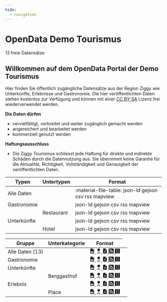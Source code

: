 ```yaml
---
hide:
  - navigation
---
```


# OpenData Demo Tourismus

13 freie Datensätze

## Willkommen auf dem OpenData Portal der Demo Tourismus

Hier finden Sie öffentlich zugängliche Datensätze aus der Region Ziggy wie Unterkünfte, Erlebnisse und Gastronomie. Die hier veröffentlichten Daten stehen kostenlos zur Verfügung und können mit einer [CC BY-SA](https://creativecommons.org/licenses/by-sa/4.0/deed.de) Lizenz frei wiederverwendet werden.

**Die Daten dürfen**

- vervielfältigt, verbreitet und weiter zugänglich gemacht werden
- angereichert und bearbeitet werden
- kommerziell genutzt werden

**Haftungsausschluss**

- Die Ziggy Tourismus schliesst jede Haftung für direkte und indirekte Schäden durch die Datennutzung aus. Sie übernimmt keine Garantie für die Aktualität, Richtigkeit, Vollständigkeit und Genauigkeit der veröffentlichten Daten.

| Typen       | Untertypen | Format                         |
| ----------- | ---------- | ------------------------------ |
| Alle Daten  |            | :material-file-table: json-ld gejson csv rss mapview |
| Gastronomie |            | json-ld gejson csv rss mapview |
|             | Restaurant | json-ld gejson csv rss mapview |
| Unterkünfte |            | json-ld gejson csv rss mapview |
|             | Hotel      | json-ld gejson csv rss mapview |

<div class="table-responsive">
					<table class="table">
						<thead>
							<tr>
								<th>Gruppe</th>
								<th>Unterkategorie</th>
								<th>Format</th>
							</tr>
						</thead>
						<tbody>
							<tr>
								<td>Alle Daten (13)</td>
								<td></td>
								<td>
									<a href="/api/products.json" class="btn btn-primary btn-sm" data-bs-toggle="tooltip" data-bss-tooltip="" type="button" title="" data-bs-original-title="json-ld">
										<svg xmlns="http://www.w3.org/2000/svg" width="1em" height="1em" fill="currentColor" viewBox="0 0 16 16" class="bi bi-file-earmark-spreadsheet-fill" title="json-ld">
											<path d="M9.293 0H4a2 2 0 0 0-2 2v12a2 2 0 0 0 2 2h8a2 2 0 0 0 2-2V4.707A1 1 0 0 0 13.707 4L10 .293A1 1 0 0 0 9.293 0zM9.5 3.5v-2l3 3h-2a1 1 0 0 1-1-1zM3 9h10v1h-3v2h3v1h-3v2H9v-2H6v2H5v-2H3v-1h2v-2H3V9z"></path>
										</svg>
									</a>
									<a href="/api/products.geojson" class="btn btn-primary btn-sm" data-bs-toggle="tooltip" data-bss-tooltip="" type="button" title="" data-bs-original-title="geojson">
										<svg xmlns="http://www.w3.org/2000/svg" width="1em" height="1em" fill="currentColor" viewBox="0 0 16 16" class="bi bi-geo-fill" title="geojson">
											<path fill-rule="evenodd" d="M4 4a4 4 0 1 1 4.5 3.969V13.5a.5.5 0 0 1-1 0V7.97A4 4 0 0 1 4 3.999zm2.493 8.574a.5.5 0 0 1-.411.575c-.712.118-1.28.295-1.655.493a1.319 1.319 0 0 0-.37.265.301.301 0 0 0-.057.09V14l.002.008a.147.147 0 0 0 .016.033.617.617 0 0 0 .145.15c.165.13.435.27.813.395.751.25 1.82.414 3.024.414s2.273-.163 3.024-.414c.378-.126.648-.265.813-.395a.619.619 0 0 0 .146-.15.148.148 0 0 0 .015-.033L12 14v-.004a.301.301 0 0 0-.057-.09 1.318 1.318 0 0 0-.37-.264c-.376-.198-.943-.375-1.655-.493a.5.5 0 1 1 .164-.986c.77.127 1.452.328 1.957.594C12.5 13 13 13.4 13 14c0 .426-.26.752-.544.977-.29.228-.68.413-1.116.558-.878.293-2.059.465-3.34.465-1.281 0-2.462-.172-3.34-.465-.436-.145-.826-.33-1.116-.558C3.26 14.752 3 14.426 3 14c0-.599.5-1 .961-1.243.505-.266 1.187-.467 1.957-.594a.5.5 0 0 1 .575.411z"></path>
										</svg>
									</a>
									<a href="/api/products.csv" class="btn btn-primary btn-sm" data-bs-toggle="tooltip" data-bss-tooltip="" type="button" title="" data-bs-original-title="csv">
										<svg xmlns="http://www.w3.org/2000/svg" width="1em" height="1em" fill="currentColor" viewBox="0 0 16 16" class="bi bi-file-earmark-excel-fill" title="csv">
											<path d="M9.293 0H4a2 2 0 0 0-2 2v12a2 2 0 0 0 2 2h8a2 2 0 0 0 2-2V4.707A1 1 0 0 0 13.707 4L10 .293A1 1 0 0 0 9.293 0zM9.5 3.5v-2l3 3h-2a1 1 0 0 1-1-1zM5.884 6.68 8 9.219l2.116-2.54a.5.5 0 1 1 .768.641L8.651 10l2.233 2.68a.5.5 0 0 1-.768.64L8 10.781l-2.116 2.54a.5.5 0 0 1-.768-.641L7.349 10 5.116 7.32a.5.5 0 1 1 .768-.64z"></path>
										</svg>
									</a>
									<a href="/api/products.rss" class="btn btn-primary btn-sm" data-bs-toggle="tooltip" data-bss-tooltip="" type="button" title="" data-bs-original-title="rss">
										<svg xmlns="http://www.w3.org/2000/svg" width="1em" height="1em" fill="currentColor" viewBox="0 0 16 16" class="bi bi-rss-fill" title="rss">
											<path d="M2 0a2 2 0 0 0-2 2v12a2 2 0 0 0 2 2h12a2 2 0 0 0 2-2V2a2 2 0 0 0-2-2H2zm1.5 2.5c5.523 0 10 4.477 10 10a1 1 0 1 1-2 0 8 8 0 0 0-8-8 1 1 0 0 1 0-2zm0 4a6 6 0 0 1 6 6 1 1 0 1 1-2 0 4 4 0 0 0-4-4 1 1 0 0 1 0-2zm.5 7a1.5 1.5 0 1 1 0-3 1.5 1.5 0 0 1 0 3z"></path>
										</svg>
									</a>
									<a href="/api/products.map" class="btn btn-secondary btn-sm" data-bs-toggle="tooltip" data-bss-tooltip="" type="button" title="" data-bs-original-title="mapview">
										<svg xmlns="http://www.w3.org/2000/svg" width="1em" height="1em" fill="currentColor" viewBox="0 0 16 16" class="bi bi-map-fill" title="mapview">
											<path fill-rule="evenodd" d="M16 .5a.5.5 0 0 0-.598-.49L10.5.99 5.598.01a.5.5 0 0 0-.196 0l-5 1A.5.5 0 0 0 0 1.5v14a.5.5 0 0 0 .598.49l4.902-.98 4.902.98a.502.502 0 0 0 .196 0l5-1A.5.5 0 0 0 16 14.5V.5zM5 14.09V1.11l.5-.1.5.1v12.98l-.402-.08a.498.498 0 0 0-.196 0L5 14.09zm5 .8V1.91l.402.08a.5.5 0 0 0 .196 0L11 1.91v12.98l-.5.1-.5-.1z"></path>
										</svg>
									</a>
								</td>
								<td></td>
							</tr>
              							<tr>
								<td>Gastronomie</td>
                <td></td>
								<td><a href="/api/category/ziggy_gastronomie" class="btn btn-primary btn-sm" data-bs-toggle="tooltip" data-bss-tooltip="" type="button" title="" data-bs-original-title="json-ld">
	<svg xmlns="http://www.w3.org/2000/svg" width="1em" height="1em" fill="currentColor" viewBox="0 0 16 16" class="bi bi-file-earmark-spreadsheet-fill" title="json-ld">
		<path d="M9.293 0H4a2 2 0 0 0-2 2v12a2 2 0 0 0 2 2h8a2 2 0 0 0 2-2V4.707A1 1 0 0 0 13.707 4L10 .293A1 1 0 0 0 9.293 0zM9.5 3.5v-2l3 3h-2a1 1 0 0 1-1-1zM3 9h10v1h-3v2h3v1h-3v2H9v-2H6v2H5v-2H3v-1h2v-2H3V9z"></path>
	</svg>
</a>
<a href="/api/category/ziggy_gastronomie.geojson" class="btn btn-primary btn-sm" data-bs-toggle="tooltip" data-bss-tooltip="" type="button" title="" data-bs-original-title="geojson">
	<svg xmlns="http://www.w3.org/2000/svg" width="1em" height="1em" fill="currentColor" viewBox="0 0 16 16" class="bi bi-geo-fill" title="geojson">
		<path fill-rule="evenodd" d="M4 4a4 4 0 1 1 4.5 3.969V13.5a.5.5 0 0 1-1 0V7.97A4 4 0 0 1 4 3.999zm2.493 8.574a.5.5 0 0 1-.411.575c-.712.118-1.28.295-1.655.493a1.319 1.319 0 0 0-.37.265.301.301 0 0 0-.057.09V14l.002.008a.147.147 0 0 0 .016.033.617.617 0 0 0 .145.15c.165.13.435.27.813.395.751.25 1.82.414 3.024.414s2.273-.163 3.024-.414c.378-.126.648-.265.813-.395a.619.619 0 0 0 .146-.15.148.148 0 0 0 .015-.033L12 14v-.004a.301.301 0 0 0-.057-.09 1.318 1.318 0 0 0-.37-.264c-.376-.198-.943-.375-1.655-.493a.5.5 0 1 1 .164-.986c.77.127 1.452.328 1.957.594C12.5 13 13 13.4 13 14c0 .426-.26.752-.544.977-.29.228-.68.413-1.116.558-.878.293-2.059.465-3.34.465-1.281 0-2.462-.172-3.34-.465-.436-.145-.826-.33-1.116-.558C3.26 14.752 3 14.426 3 14c0-.599.5-1 .961-1.243.505-.266 1.187-.467 1.957-.594a.5.5 0 0 1 .575.411z"></path>
	</svg>
</a>
<a href="/api/category/ziggy_gastronomie.csv" class="btn btn-primary btn-sm" data-bs-toggle="tooltip" data-bss-tooltip="" type="button" title="" data-bs-original-title="csv">
	<svg xmlns="http://www.w3.org/2000/svg" width="1em" height="1em" fill="currentColor" viewBox="0 0 16 16" class="bi bi-file-earmark-excel-fill" title="csv">
		<path d="M9.293 0H4a2 2 0 0 0-2 2v12a2 2 0 0 0 2 2h8a2 2 0 0 0 2-2V4.707A1 1 0 0 0 13.707 4L10 .293A1 1 0 0 0 9.293 0zM9.5 3.5v-2l3 3h-2a1 1 0 0 1-1-1zM5.884 6.68 8 9.219l2.116-2.54a.5.5 0 1 1 .768.641L8.651 10l2.233 2.68a.5.5 0 0 1-.768.64L8 10.781l-2.116 2.54a.5.5 0 0 1-.768-.641L7.349 10 5.116 7.32a.5.5 0 1 1 .768-.64z"></path>
	</svg>
</a>
<a href="/api/category/ziggy_gastronomie.rss" class="btn btn-primary btn-sm" data-bs-toggle="tooltip" data-bss-tooltip="" type="button" title="" data-bs-original-title="rss">
	<svg xmlns="http://www.w3.org/2000/svg" width="1em" height="1em" fill="currentColor" viewBox="0 0 16 16" class="bi bi-rss-fill" title="rss">
		<path d="M2 0a2 2 0 0 0-2 2v12a2 2 0 0 0 2 2h12a2 2 0 0 0 2-2V2a2 2 0 0 0-2-2H2zm1.5 2.5c5.523 0 10 4.477 10 10a1 1 0 1 1-2 0 8 8 0 0 0-8-8 1 1 0 0 1 0-2zm0 4a6 6 0 0 1 6 6 1 1 0 1 1-2 0 4 4 0 0 0-4-4 1 1 0 0 1 0-2zm.5 7a1.5 1.5 0 1 1 0-3 1.5 1.5 0 0 1 0 3z"></path>
	</svg>
</a>
<a href="/api/category/ziggy_gastronomie.map" class="btn btn-secondary btn-sm" data-bs-toggle="tooltip" data-bss-tooltip="" type="button" title="" data-bs-original-title="mapview">
	<svg xmlns="http://www.w3.org/2000/svg" width="1em" height="1em" fill="currentColor" viewBox="0 0 16 16" class="bi bi-map-fill" title="mapview">
		<path fill-rule="evenodd" d="M16 .5a.5.5 0 0 0-.598-.49L10.5.99 5.598.01a.5.5 0 0 0-.196 0l-5 1A.5.5 0 0 0 0 1.5v14a.5.5 0 0 0 .598.49l4.902-.98 4.902.98a.502.502 0 0 0 .196 0l5-1A.5.5 0 0 0 16 14.5V.5zM5 14.09V1.11l.5-.1.5.1v12.98l-.402-.08a.498.498 0 0 0-.196 0L5 14.09zm5 .8V1.91l.402.08a.5.5 0 0 0 .196 0L11 1.91v12.98l-.5.1-.5-.1z"></path>
	</svg>
</a>
</td>
							</tr>
              	          							<tr>
								<td>Unterkünfte</td>
                <td></td>
								<td><a href="/api/category/ziggy_unterkuenfte" class="btn btn-primary btn-sm" data-bs-toggle="tooltip" data-bss-tooltip="" type="button" title="" data-bs-original-title="json-ld">
	<svg xmlns="http://www.w3.org/2000/svg" width="1em" height="1em" fill="currentColor" viewBox="0 0 16 16" class="bi bi-file-earmark-spreadsheet-fill" title="json-ld">
		<path d="M9.293 0H4a2 2 0 0 0-2 2v12a2 2 0 0 0 2 2h8a2 2 0 0 0 2-2V4.707A1 1 0 0 0 13.707 4L10 .293A1 1 0 0 0 9.293 0zM9.5 3.5v-2l3 3h-2a1 1 0 0 1-1-1zM3 9h10v1h-3v2h3v1h-3v2H9v-2H6v2H5v-2H3v-1h2v-2H3V9z"></path>
	</svg>
</a>
<a href="/api/category/ziggy_unterkuenfte.geojson" class="btn btn-primary btn-sm" data-bs-toggle="tooltip" data-bss-tooltip="" type="button" title="" data-bs-original-title="geojson">
	<svg xmlns="http://www.w3.org/2000/svg" width="1em" height="1em" fill="currentColor" viewBox="0 0 16 16" class="bi bi-geo-fill" title="geojson">
		<path fill-rule="evenodd" d="M4 4a4 4 0 1 1 4.5 3.969V13.5a.5.5 0 0 1-1 0V7.97A4 4 0 0 1 4 3.999zm2.493 8.574a.5.5 0 0 1-.411.575c-.712.118-1.28.295-1.655.493a1.319 1.319 0 0 0-.37.265.301.301 0 0 0-.057.09V14l.002.008a.147.147 0 0 0 .016.033.617.617 0 0 0 .145.15c.165.13.435.27.813.395.751.25 1.82.414 3.024.414s2.273-.163 3.024-.414c.378-.126.648-.265.813-.395a.619.619 0 0 0 .146-.15.148.148 0 0 0 .015-.033L12 14v-.004a.301.301 0 0 0-.057-.09 1.318 1.318 0 0 0-.37-.264c-.376-.198-.943-.375-1.655-.493a.5.5 0 1 1 .164-.986c.77.127 1.452.328 1.957.594C12.5 13 13 13.4 13 14c0 .426-.26.752-.544.977-.29.228-.68.413-1.116.558-.878.293-2.059.465-3.34.465-1.281 0-2.462-.172-3.34-.465-.436-.145-.826-.33-1.116-.558C3.26 14.752 3 14.426 3 14c0-.599.5-1 .961-1.243.505-.266 1.187-.467 1.957-.594a.5.5 0 0 1 .575.411z"></path>
	</svg>
</a>
<a href="/api/category/ziggy_unterkuenfte.csv" class="btn btn-primary btn-sm" data-bs-toggle="tooltip" data-bss-tooltip="" type="button" title="" data-bs-original-title="csv">
	<svg xmlns="http://www.w3.org/2000/svg" width="1em" height="1em" fill="currentColor" viewBox="0 0 16 16" class="bi bi-file-earmark-excel-fill" title="csv">
		<path d="M9.293 0H4a2 2 0 0 0-2 2v12a2 2 0 0 0 2 2h8a2 2 0 0 0 2-2V4.707A1 1 0 0 0 13.707 4L10 .293A1 1 0 0 0 9.293 0zM9.5 3.5v-2l3 3h-2a1 1 0 0 1-1-1zM5.884 6.68 8 9.219l2.116-2.54a.5.5 0 1 1 .768.641L8.651 10l2.233 2.68a.5.5 0 0 1-.768.64L8 10.781l-2.116 2.54a.5.5 0 0 1-.768-.641L7.349 10 5.116 7.32a.5.5 0 1 1 .768-.64z"></path>
	</svg>
</a>
<a href="/api/category/ziggy_unterkuenfte.rss" class="btn btn-primary btn-sm" data-bs-toggle="tooltip" data-bss-tooltip="" type="button" title="" data-bs-original-title="rss">
	<svg xmlns="http://www.w3.org/2000/svg" width="1em" height="1em" fill="currentColor" viewBox="0 0 16 16" class="bi bi-rss-fill" title="rss">
		<path d="M2 0a2 2 0 0 0-2 2v12a2 2 0 0 0 2 2h12a2 2 0 0 0 2-2V2a2 2 0 0 0-2-2H2zm1.5 2.5c5.523 0 10 4.477 10 10a1 1 0 1 1-2 0 8 8 0 0 0-8-8 1 1 0 0 1 0-2zm0 4a6 6 0 0 1 6 6 1 1 0 1 1-2 0 4 4 0 0 0-4-4 1 1 0 0 1 0-2zm.5 7a1.5 1.5 0 1 1 0-3 1.5 1.5 0 0 1 0 3z"></path>
	</svg>
</a>
<a href="/api/category/ziggy_unterkuenfte.map" class="btn btn-secondary btn-sm" data-bs-toggle="tooltip" data-bss-tooltip="" type="button" title="" data-bs-original-title="mapview">
	<svg xmlns="http://www.w3.org/2000/svg" width="1em" height="1em" fill="currentColor" viewBox="0 0 16 16" class="bi bi-map-fill" title="mapview">
		<path fill-rule="evenodd" d="M16 .5a.5.5 0 0 0-.598-.49L10.5.99 5.598.01a.5.5 0 0 0-.196 0l-5 1A.5.5 0 0 0 0 1.5v14a.5.5 0 0 0 .598.49l4.902-.98 4.902.98a.502.502 0 0 0 .196 0l5-1A.5.5 0 0 0 16 14.5V.5zM5 14.09V1.11l.5-.1.5.1v12.98l-.402-.08a.498.498 0 0 0-.196 0L5 14.09zm5 .8V1.91l.402.08a.5.5 0 0 0 .196 0L11 1.91v12.98l-.5.1-.5-.1z"></path>
	</svg>
</a>
</td>
							</tr>
              							<tr>
								<td></td>
								<td>Berggasthof</td>
								<td><a href="/api/category/ziggy_mountain_inns" class="btn btn-primary btn-sm" data-bs-toggle="tooltip" data-bss-tooltip="" type="button" title="" data-bs-original-title="json-ld">
	<svg xmlns="http://www.w3.org/2000/svg" width="1em" height="1em" fill="currentColor" viewBox="0 0 16 16" class="bi bi-file-earmark-spreadsheet-fill" title="json-ld">
		<path d="M9.293 0H4a2 2 0 0 0-2 2v12a2 2 0 0 0 2 2h8a2 2 0 0 0 2-2V4.707A1 1 0 0 0 13.707 4L10 .293A1 1 0 0 0 9.293 0zM9.5 3.5v-2l3 3h-2a1 1 0 0 1-1-1zM3 9h10v1h-3v2h3v1h-3v2H9v-2H6v2H5v-2H3v-1h2v-2H3V9z"></path>
	</svg>
</a>
<a href="/api/category/ziggy_mountain_inns.geojson" class="btn btn-primary btn-sm" data-bs-toggle="tooltip" data-bss-tooltip="" type="button" title="" data-bs-original-title="geojson">
	<svg xmlns="http://www.w3.org/2000/svg" width="1em" height="1em" fill="currentColor" viewBox="0 0 16 16" class="bi bi-geo-fill" title="geojson">
		<path fill-rule="evenodd" d="M4 4a4 4 0 1 1 4.5 3.969V13.5a.5.5 0 0 1-1 0V7.97A4 4 0 0 1 4 3.999zm2.493 8.574a.5.5 0 0 1-.411.575c-.712.118-1.28.295-1.655.493a1.319 1.319 0 0 0-.37.265.301.301 0 0 0-.057.09V14l.002.008a.147.147 0 0 0 .016.033.617.617 0 0 0 .145.15c.165.13.435.27.813.395.751.25 1.82.414 3.024.414s2.273-.163 3.024-.414c.378-.126.648-.265.813-.395a.619.619 0 0 0 .146-.15.148.148 0 0 0 .015-.033L12 14v-.004a.301.301 0 0 0-.057-.09 1.318 1.318 0 0 0-.37-.264c-.376-.198-.943-.375-1.655-.493a.5.5 0 1 1 .164-.986c.77.127 1.452.328 1.957.594C12.5 13 13 13.4 13 14c0 .426-.26.752-.544.977-.29.228-.68.413-1.116.558-.878.293-2.059.465-3.34.465-1.281 0-2.462-.172-3.34-.465-.436-.145-.826-.33-1.116-.558C3.26 14.752 3 14.426 3 14c0-.599.5-1 .961-1.243.505-.266 1.187-.467 1.957-.594a.5.5 0 0 1 .575.411z"></path>
	</svg>
</a>
<a href="/api/category/ziggy_mountain_inns.csv" class="btn btn-primary btn-sm" data-bs-toggle="tooltip" data-bss-tooltip="" type="button" title="" data-bs-original-title="csv">
	<svg xmlns="http://www.w3.org/2000/svg" width="1em" height="1em" fill="currentColor" viewBox="0 0 16 16" class="bi bi-file-earmark-excel-fill" title="csv">
		<path d="M9.293 0H4a2 2 0 0 0-2 2v12a2 2 0 0 0 2 2h8a2 2 0 0 0 2-2V4.707A1 1 0 0 0 13.707 4L10 .293A1 1 0 0 0 9.293 0zM9.5 3.5v-2l3 3h-2a1 1 0 0 1-1-1zM5.884 6.68 8 9.219l2.116-2.54a.5.5 0 1 1 .768.641L8.651 10l2.233 2.68a.5.5 0 0 1-.768.64L8 10.781l-2.116 2.54a.5.5 0 0 1-.768-.641L7.349 10 5.116 7.32a.5.5 0 1 1 .768-.64z"></path>
	</svg>
</a>
<a href="/api/category/ziggy_mountain_inns.rss" class="btn btn-primary btn-sm" data-bs-toggle="tooltip" data-bss-tooltip="" type="button" title="" data-bs-original-title="rss">
	<svg xmlns="http://www.w3.org/2000/svg" width="1em" height="1em" fill="currentColor" viewBox="0 0 16 16" class="bi bi-rss-fill" title="rss">
		<path d="M2 0a2 2 0 0 0-2 2v12a2 2 0 0 0 2 2h12a2 2 0 0 0 2-2V2a2 2 0 0 0-2-2H2zm1.5 2.5c5.523 0 10 4.477 10 10a1 1 0 1 1-2 0 8 8 0 0 0-8-8 1 1 0 0 1 0-2zm0 4a6 6 0 0 1 6 6 1 1 0 1 1-2 0 4 4 0 0 0-4-4 1 1 0 0 1 0-2zm.5 7a1.5 1.5 0 1 1 0-3 1.5 1.5 0 0 1 0 3z"></path>
	</svg>
</a>
<a href="/api/category/ziggy_mountain_inns.map" class="btn btn-secondary btn-sm" data-bs-toggle="tooltip" data-bss-tooltip="" type="button" title="" data-bs-original-title="mapview">
	<svg xmlns="http://www.w3.org/2000/svg" width="1em" height="1em" fill="currentColor" viewBox="0 0 16 16" class="bi bi-map-fill" title="mapview">
		<path fill-rule="evenodd" d="M16 .5a.5.5 0 0 0-.598-.49L10.5.99 5.598.01a.5.5 0 0 0-.196 0l-5 1A.5.5 0 0 0 0 1.5v14a.5.5 0 0 0 .598.49l4.902-.98 4.902.98a.502.502 0 0 0 .196 0l5-1A.5.5 0 0 0 16 14.5V.5zM5 14.09V1.11l.5-.1.5.1v12.98l-.402-.08a.498.498 0 0 0-.196 0L5 14.09zm5 .8V1.91l.402.08a.5.5 0 0 0 .196 0L11 1.91v12.98l-.5.1-.5-.1z"></path>
	</svg>
</a>
</td>
							</tr>
              	          							<tr>
								<td>Erlebnis</td>
                <td></td>
								<td><a href="/api/category/ziggy_erlebnis" class="btn btn-primary btn-sm" data-bs-toggle="tooltip" data-bss-tooltip="" type="button" title="" data-bs-original-title="json-ld">
	<svg xmlns="http://www.w3.org/2000/svg" width="1em" height="1em" fill="currentColor" viewBox="0 0 16 16" class="bi bi-file-earmark-spreadsheet-fill" title="json-ld">
		<path d="M9.293 0H4a2 2 0 0 0-2 2v12a2 2 0 0 0 2 2h8a2 2 0 0 0 2-2V4.707A1 1 0 0 0 13.707 4L10 .293A1 1 0 0 0 9.293 0zM9.5 3.5v-2l3 3h-2a1 1 0 0 1-1-1zM3 9h10v1h-3v2h3v1h-3v2H9v-2H6v2H5v-2H3v-1h2v-2H3V9z"></path>
	</svg>
</a>
<a href="/api/category/ziggy_erlebnis.geojson" class="btn btn-primary btn-sm" data-bs-toggle="tooltip" data-bss-tooltip="" type="button" title="" data-bs-original-title="geojson">
	<svg xmlns="http://www.w3.org/2000/svg" width="1em" height="1em" fill="currentColor" viewBox="0 0 16 16" class="bi bi-geo-fill" title="geojson">
		<path fill-rule="evenodd" d="M4 4a4 4 0 1 1 4.5 3.969V13.5a.5.5 0 0 1-1 0V7.97A4 4 0 0 1 4 3.999zm2.493 8.574a.5.5 0 0 1-.411.575c-.712.118-1.28.295-1.655.493a1.319 1.319 0 0 0-.37.265.301.301 0 0 0-.057.09V14l.002.008a.147.147 0 0 0 .016.033.617.617 0 0 0 .145.15c.165.13.435.27.813.395.751.25 1.82.414 3.024.414s2.273-.163 3.024-.414c.378-.126.648-.265.813-.395a.619.619 0 0 0 .146-.15.148.148 0 0 0 .015-.033L12 14v-.004a.301.301 0 0 0-.057-.09 1.318 1.318 0 0 0-.37-.264c-.376-.198-.943-.375-1.655-.493a.5.5 0 1 1 .164-.986c.77.127 1.452.328 1.957.594C12.5 13 13 13.4 13 14c0 .426-.26.752-.544.977-.29.228-.68.413-1.116.558-.878.293-2.059.465-3.34.465-1.281 0-2.462-.172-3.34-.465-.436-.145-.826-.33-1.116-.558C3.26 14.752 3 14.426 3 14c0-.599.5-1 .961-1.243.505-.266 1.187-.467 1.957-.594a.5.5 0 0 1 .575.411z"></path>
	</svg>
</a>
<a href="/api/category/ziggy_erlebnis.csv" class="btn btn-primary btn-sm" data-bs-toggle="tooltip" data-bss-tooltip="" type="button" title="" data-bs-original-title="csv">
	<svg xmlns="http://www.w3.org/2000/svg" width="1em" height="1em" fill="currentColor" viewBox="0 0 16 16" class="bi bi-file-earmark-excel-fill" title="csv">
		<path d="M9.293 0H4a2 2 0 0 0-2 2v12a2 2 0 0 0 2 2h8a2 2 0 0 0 2-2V4.707A1 1 0 0 0 13.707 4L10 .293A1 1 0 0 0 9.293 0zM9.5 3.5v-2l3 3h-2a1 1 0 0 1-1-1zM5.884 6.68 8 9.219l2.116-2.54a.5.5 0 1 1 .768.641L8.651 10l2.233 2.68a.5.5 0 0 1-.768.64L8 10.781l-2.116 2.54a.5.5 0 0 1-.768-.641L7.349 10 5.116 7.32a.5.5 0 1 1 .768-.64z"></path>
	</svg>
</a>
<a href="/api/category/ziggy_erlebnis.rss" class="btn btn-primary btn-sm" data-bs-toggle="tooltip" data-bss-tooltip="" type="button" title="" data-bs-original-title="rss">
	<svg xmlns="http://www.w3.org/2000/svg" width="1em" height="1em" fill="currentColor" viewBox="0 0 16 16" class="bi bi-rss-fill" title="rss">
		<path d="M2 0a2 2 0 0 0-2 2v12a2 2 0 0 0 2 2h12a2 2 0 0 0 2-2V2a2 2 0 0 0-2-2H2zm1.5 2.5c5.523 0 10 4.477 10 10a1 1 0 1 1-2 0 8 8 0 0 0-8-8 1 1 0 0 1 0-2zm0 4a6 6 0 0 1 6 6 1 1 0 1 1-2 0 4 4 0 0 0-4-4 1 1 0 0 1 0-2zm.5 7a1.5 1.5 0 1 1 0-3 1.5 1.5 0 0 1 0 3z"></path>
	</svg>
</a>
<a href="/api/category/ziggy_erlebnis.map" class="btn btn-secondary btn-sm" data-bs-toggle="tooltip" data-bss-tooltip="" type="button" title="" data-bs-original-title="mapview">
	<svg xmlns="http://www.w3.org/2000/svg" width="1em" height="1em" fill="currentColor" viewBox="0 0 16 16" class="bi bi-map-fill" title="mapview">
		<path fill-rule="evenodd" d="M16 .5a.5.5 0 0 0-.598-.49L10.5.99 5.598.01a.5.5 0 0 0-.196 0l-5 1A.5.5 0 0 0 0 1.5v14a.5.5 0 0 0 .598.49l4.902-.98 4.902.98a.502.502 0 0 0 .196 0l5-1A.5.5 0 0 0 16 14.5V.5zM5 14.09V1.11l.5-.1.5.1v12.98l-.402-.08a.498.498 0 0 0-.196 0L5 14.09zm5 .8V1.91l.402.08a.5.5 0 0 0 .196 0L11 1.91v12.98l-.5.1-.5-.1z"></path>
	</svg>
</a>
</td>
							</tr>
              							<tr>
								<td></td>
								<td>Place</td>
								<td><a href="/api/category/place_li" class="btn btn-primary btn-sm" data-bs-toggle="tooltip" data-bss-tooltip="" type="button" title="" data-bs-original-title="json-ld">
	<svg xmlns="http://www.w3.org/2000/svg" width="1em" height="1em" fill="currentColor" viewBox="0 0 16 16" class="bi bi-file-earmark-spreadsheet-fill" title="json-ld">
		<path d="M9.293 0H4a2 2 0 0 0-2 2v12a2 2 0 0 0 2 2h8a2 2 0 0 0 2-2V4.707A1 1 0 0 0 13.707 4L10 .293A1 1 0 0 0 9.293 0zM9.5 3.5v-2l3 3h-2a1 1 0 0 1-1-1zM3 9h10v1h-3v2h3v1h-3v2H9v-2H6v2H5v-2H3v-1h2v-2H3V9z"></path>
	</svg>
</a>
<a href="/api/category/place_li.geojson" class="btn btn-primary btn-sm" data-bs-toggle="tooltip" data-bss-tooltip="" type="button" title="" data-bs-original-title="geojson">
	<svg xmlns="http://www.w3.org/2000/svg" width="1em" height="1em" fill="currentColor" viewBox="0 0 16 16" class="bi bi-geo-fill" title="geojson">
		<path fill-rule="evenodd" d="M4 4a4 4 0 1 1 4.5 3.969V13.5a.5.5 0 0 1-1 0V7.97A4 4 0 0 1 4 3.999zm2.493 8.574a.5.5 0 0 1-.411.575c-.712.118-1.28.295-1.655.493a1.319 1.319 0 0 0-.37.265.301.301 0 0 0-.057.09V14l.002.008a.147.147 0 0 0 .016.033.617.617 0 0 0 .145.15c.165.13.435.27.813.395.751.25 1.82.414 3.024.414s2.273-.163 3.024-.414c.378-.126.648-.265.813-.395a.619.619 0 0 0 .146-.15.148.148 0 0 0 .015-.033L12 14v-.004a.301.301 0 0 0-.057-.09 1.318 1.318 0 0 0-.37-.264c-.376-.198-.943-.375-1.655-.493a.5.5 0 1 1 .164-.986c.77.127 1.452.328 1.957.594C12.5 13 13 13.4 13 14c0 .426-.26.752-.544.977-.29.228-.68.413-1.116.558-.878.293-2.059.465-3.34.465-1.281 0-2.462-.172-3.34-.465-.436-.145-.826-.33-1.116-.558C3.26 14.752 3 14.426 3 14c0-.599.5-1 .961-1.243.505-.266 1.187-.467 1.957-.594a.5.5 0 0 1 .575.411z"></path>
	</svg>
</a>
<a href="/api/category/place_li.csv" class="btn btn-primary btn-sm" data-bs-toggle="tooltip" data-bss-tooltip="" type="button" title="" data-bs-original-title="csv">
	<svg xmlns="http://www.w3.org/2000/svg" width="1em" height="1em" fill="currentColor" viewBox="0 0 16 16" class="bi bi-file-earmark-excel-fill" title="csv">
		<path d="M9.293 0H4a2 2 0 0 0-2 2v12a2 2 0 0 0 2 2h8a2 2 0 0 0 2-2V4.707A1 1 0 0 0 13.707 4L10 .293A1 1 0 0 0 9.293 0zM9.5 3.5v-2l3 3h-2a1 1 0 0 1-1-1zM5.884 6.68 8 9.219l2.116-2.54a.5.5 0 1 1 .768.641L8.651 10l2.233 2.68a.5.5 0 0 1-.768.64L8 10.781l-2.116 2.54a.5.5 0 0 1-.768-.641L7.349 10 5.116 7.32a.5.5 0 1 1 .768-.64z"></path>
	</svg>
</a>
<a href="/api/category/place_li.rss" class="btn btn-primary btn-sm" data-bs-toggle="tooltip" data-bss-tooltip="" type="button" title="" data-bs-original-title="rss">
	<svg xmlns="http://www.w3.org/2000/svg" width="1em" height="1em" fill="currentColor" viewBox="0 0 16 16" class="bi bi-rss-fill" title="rss">
		<path d="M2 0a2 2 0 0 0-2 2v12a2 2 0 0 0 2 2h12a2 2 0 0 0 2-2V2a2 2 0 0 0-2-2H2zm1.5 2.5c5.523 0 10 4.477 10 10a1 1 0 1 1-2 0 8 8 0 0 0-8-8 1 1 0 0 1 0-2zm0 4a6 6 0 0 1 6 6 1 1 0 1 1-2 0 4 4 0 0 0-4-4 1 1 0 0 1 0-2zm.5 7a1.5 1.5 0 1 1 0-3 1.5 1.5 0 0 1 0 3z"></path>
	</svg>
</a>
<a href="/api/category/place_li.map" class="btn btn-secondary btn-sm" data-bs-toggle="tooltip" data-bss-tooltip="" type="button" title="" data-bs-original-title="mapview">
	<svg xmlns="http://www.w3.org/2000/svg" width="1em" height="1em" fill="currentColor" viewBox="0 0 16 16" class="bi bi-map-fill" title="mapview">
		<path fill-rule="evenodd" d="M16 .5a.5.5 0 0 0-.598-.49L10.5.99 5.598.01a.5.5 0 0 0-.196 0l-5 1A.5.5 0 0 0 0 1.5v14a.5.5 0 0 0 .598.49l4.902-.98 4.902.98a.502.502 0 0 0 .196 0l5-1A.5.5 0 0 0 16 14.5V.5zM5 14.09V1.11l.5-.1.5.1v12.98l-.402-.08a.498.498 0 0 0-.196 0L5 14.09zm5 .8V1.91l.402.08a.5.5 0 0 0 .196 0L11 1.91v12.98l-.5.1-.5-.1z"></path>
	</svg>
</a>
</td>
							</tr>
              	          						</tbody>
					</table>
				</div>
